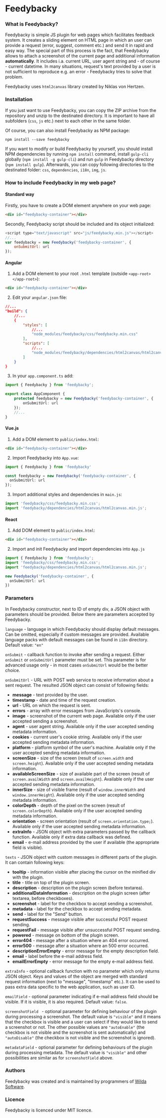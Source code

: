 Feedybacky
==========

### What is Feedybacky? ###

Feedybacky is simple JS plugin for web pages which facilitates feedback system. It creates a sliding element on HTML page in which an user can provide a request (error, suggest, comment etc.) and send it in rapid and easy way. The special part of this process is the fact, that Feedybacky allows to attach a screenshot of the current page and additional information **automatically**. It includes i.a. current URL, user agent string and - of course - current datetime. In many situations, request's text provided by a user is not sufficient to reproduce e.g. an error - Feedybacky tries to solve that problem.

Feedybacky uses `html2canvas` library created by Niklas von Hertzen.

### Installation ###

If you just want to use Feedybacky, you can copy the ZIP archive from the repository and unzip to the destinated directory. It is important to have all subfolders (`css`, `js` etc.) next to each other in the same folder.

Of course, you can also install Feedybacky as NPM package:

	npm install --save feedybacky

If you want to modify or build Feedybacky by yourself, you should install NPM dependencies by running `npm install` command, install `gulp-cli` globally (`npm install -g gulp-cli`) and run `gulp` in Feedybacky directory (`npm install gulp`). Afterwards, you can copy following directories to the destinated folder: `css`, `dependencies`, `i18n`, `img`, `js`.

### How to include Feedybacky in my web page? ###

#### Standard way ####

Firstly, you have to create a DOM element anywhere on your web page:
```html
<div id="feedybacky-container"></div>
```	
Secondly, Feedybacky script should be included and its object initialized:
```javascript
<script type="text/javascript" src="js/feedybacky.min.js"></script>
//...
var feedybacky = new Feedybacky('feedybacky-container', {
	onSubmitUrl: url
});
```
#### Angular ####

1. Add a DOM element to your root `.html` template (outside `<app-root></app-root>`):
```html
<div id="feedybacky-container"></div>
```
2. Edit your `angular.json` file:
```json
//...
"build": {
	//...
	{
		"styles": [
			//...
			"node_modules/feedybacky/css/feedybacky.min.css"
		],
		"scripts": [
			//...
			"node_modules/feedybacky/dependencies/html2canvas/html2canvas.min.js"
		]
	}
}
```
3. In your `app.component.ts` add:
```typescript
import { Feedybacky } from 'feedybacky';

export class AppComponent {
	protected feedybacky = new Feedybacky('feedybacky-container', {
		onSubmitUrl: url
	});
	//...
}
```
#### Vue.js ####
1. Add a DOM element to `public/index.html`:
```html
<div id="feedybacky-container"></div>
```
2. Import Feedybacky into `App.vue`:
```ts
import { Feedybacky } from 'feedybacky'

const feedybacky = new Feedybacky('feedybacky-container', {
  onSubmitUrl: url
});
```
3. Import additional styles and dependencies in `main.js`:
```ts
import 'feedybacky/css/feedybacky.min.css';
import 'feedybacky/dependencies/html2canvas/html2canvas.min.js';
```

#### React ####
1. Add DOM element to `public/index.html`:
```html
<div id="feedybacky-container"></div>
```
2. Import and init Feedybacky and import dependencies into `App.js`
```ts
import { Feedybacky } from 'feedybacky';
import 'feedybacky/css/feedybacky.min.css';
import 'feedybacky/dependencies/html2canvas/html2canvas.min.js';

new Feedybacky('feedybacky-container', {
  onSubmitUrl: url
})
```

### Parameters ###

In Feedybacky constructor, next to ID of empty div, a JSON object with parameters should be provided. Below there are parameters accepted by Feedybacky.

`language` - language in which Feedybacky should display default messages. Can be omitted, especially if custom messages are provided. Available language packs with default messages can be found in `i18n` directory. Default value: `"en"`

`onSubmit` - callback function to invoke after sending a request. Either `onSubmit` or `onSubmitUrl` parameter must be set. This parameter is for advanced usage only - in most cases `onSubmitUrl` would be the better choice.

`onSubmitUrl` - URL with POST web service to receive information about a sent request. The resulted JSON object can consist of following fields:

* **message** - text provided by the user.
* **timestamp** - date and time of the request creation.
* **url** - URL on which the request is sent.
* **errors** - array with error messages from JavaScripts's console.
* **image** - screenshot of the current web page. Available only if the user accepted sending a screenshot.
* **agent** - user agent string. Available only if the user accepted sending metadata information.
* **cookies** - current user's cookie string. Available only if the user accepted sending metadata information.
* **platform** - platform symbol of the user's machine. Available only if the user accepted sending metadata information.
* **screenSize** - size of the screen (result of `screen.width` and `screen.height`). Available only if the user accepted sending metadata information.
* **availableScreenSize** - size of available part of the screen (result of `screen.availWidth` and `screen.availHeight`). Available only if the user accepted sending metadata information.
* **innerSize** - size of visible frame (result of `window.innerWidth` and `window.innerHeight`). Available only if the user accepted sending metadata information.
* **colorDepth** - depth of the pixel on the screen (result of `screen.colorDepth`). Available only if the user accepted sending metadata information.
* **orientation** - screen orientation (result of `screen.orientation.type;`). Available only if the user accepted sending metadata information.
* **extraInfo** - JSON object with extra parameters passed by the callback function. Available only if extra data callback was defined.
* **email** - e-mail address provided by the user if available (the appropriate field is visible).

`texts` - JSON object with custom messages in different parts of the plugin. It can contain following keys:

* **tooltip** - information visible after placing the cursor on the minified div with the plugin.
* **title** - title on top of the plugin screen.
* **description** - description on the plugin screen (before textarea).
* **additionalDataInformation** - description on the plugin screen (after textarea, before checkboxes).
* **screenshot** - label for the checkbox to accept sending a screenshot.
* **metadata** - label for the checkbox to accept sending metadata.
* **send** - label for the "Send" button.
* **requestSuccess** - message visible after successful POST request sending.
* **requestFail** - message visible after unsuccessful POST request sending.
* **powered** - message on bottom of the plugin screen.
* **error404** - message after a situation where an 404 error occurred.
* **error500** - message after a situation where an 500 error occurred.
* **descriptionErrorEmpty** - error message for the empty description field.
* **email** - label before the e-mail address field.
* **emailErrorEmpty** - error message for the empty e-mail address field.

`extraInfo` - optional callback function with no parameter which only returns JSON object. Keys and values of the object are merged with standard request information (next to "message", "timestamp" etc.). It can be used to pass extra data specific to the web application, such as user ID.

`emailField` - optional parameter indicating if e-mail address field should be visible. If it is visible, it is also required. Default value: `false`.

`screenshotField ` - optional parameter for defining behaviour of the plugin during processing a screenshot. The default value is `"visible"` and it means that the checkbox is visible and a user can select if they would like to send a screenshot or not. The other possible values are `"autoEnable"` (the checkbox is not visible and the screenshot is sent automatically) and `"autoDisable"` (the checkbox is not visible and the screenshot is ignored).

`metadataField` - optional parameter for defining behaviours of the plugin during processing metadata. The default value is `"visible"` and other possibilities are similar as for `screenshotField` above.

### Authors ###

Feedybacky was created and is maintained by programmers of [Wilda Software](http://wildasoftware.pl/).

### Licence ###

Feedybacky is licenced under MIT licence.

